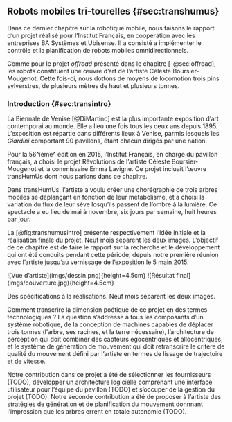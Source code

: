 ## Robots mobiles tri-tourelles {#sec:transhumus}

Dans ce dernier chapitre sur la robotique mobile, nous faisons le rapport d’un projet réalisé pour l’Institut Français,
en coopération avec les entreprises BA Systèmes et Ubisense. Il a consisté a implémenter le contrôle et la
planification de robots mobiles omnidirectionnels.

Comme pour le projet *offroad* présenté dans le chapitre [-@sec:offroad], les robots constituent une œuvre d’art de
l’artiste Céleste Boursier-Mougenot. Cette fois-ci, nous dottons de moyens de locomotion trois pins sylverstres, de
plusieurs mètres de haut et plusieurs tonnes.


### Introduction {#sec:transintro}

La Biennale de Venise [@DiMartino] est la plus importante exposition d’art contemporai au monde. Elle a lieu
une fois tous les deux ans depuis 1895. L’exposition est répartie dans différents lieux à Venise, parmis lesquels les
*Giardini* comportant 90 pavillons, étant chacun dirigés par une nation.

Pour la 56^ième^ édition en 2015, l’Institut Français, en charge du pavillon français, a choisi le projet
Rêvolutions de l’artiste Céleste Boursier-Mougenot et la commissaire Emma Lavigne. Ce projet incluait l’œuvre
transHumUs dont nous parlons dans ce chapitre.

Dans transHumUs, l’artiste a voulu créer une chorégraphie de trois arbres mobiles se déplançant en fonction de leur
métabolisme, et a choisi la variation du flux de leur sève losqu’ils passent de l’ombre à la lumière.
Ce spectacle a eu lieu de mai à novembre, six jours par semaine, huit heures par jour.

La [@fig:transhumusintro] présente respectivement l’idée initiale et la réalisation finale du projet. Neuf mois
séparent les deux images.  L’objectif de ce chapitre est de faire le rapport sur la recherche et le développement qui
ont été conduits pendant cette période, depuis notre première réunion avec l’artiste jusqu’au vernissage de
l’exposition le 5 main 2015.

<div id="fig:transhumusintro">
![Vue d’artiste](imgs/dessin.png){height=4.5cm}
![Résultat final](imgs/couverture.jpg){height=4.5cm}

Des spécifications à la réalisations. Neuf mois séparent les deux images.
</div>

Comment transcrire la dimension poétique de ce projet en des termes technologiques ? La question s’addresse à tous les
composants d’un système robotique, de la conception de machines capables de déplacer trois tonnes (l’arbre,
ses racines, et la terre nécessaire), l’architecture de perception qui doit combiner des capteurs egocentriques et
allocentriques, et le système de génération de mouvement qui doit retranscrire le critère de qualité du mouvement
défini par l’artiste en termes de lissage de trajectoire et de vitesse.

Notre contribution dans ce projet a été de sélectionner les fournisseurs (TODO), développer un architecture logicielle
comprenant une interface utilisateur pour l’équipe du pavillon (TODO) et s’occuper de la gestion du projet (TODO).
Notre seconde contribution a été de proposer à l’artiste des stratégies de génération et de planification du mouvement
donnnant l’impression que les arbres errent en totale autonomie (TODO).
